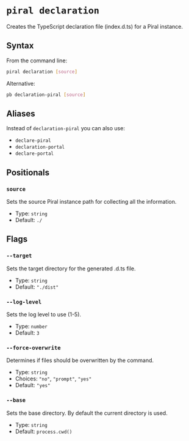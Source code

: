 # `piral declaration`

Creates the TypeScript declaration file (index.d.ts) for a Piral instance.

## Syntax

From the command line:

```sh
piral declaration [source]
```

Alternative:

```sh
pb declaration-piral [source]
```

## Aliases

Instead of `declaration-piral` you can also use:

- `declare-piral`
- `declaration-portal`
- `declare-portal`

## Positionals

### `source`

Sets the source Piral instance path for collecting all the information.


- Type: `string`
- Default: `./`

## Flags

### `--target`

Sets the target directory for the generated .d.ts file.


- Type: `string`
- Default: `"./dist"`

### `--log-level`

Sets the log level to use (1-5).


- Type: `number`
- Default: `3`

### `--force-overwrite`

Determines if files should be overwritten by the command.


- Type: `string`
- Choices: `"no"`, `"prompt"`, `"yes"`
- Default: `"yes"`

### `--base`

Sets the base directory. By default the current directory is used.


- Type: `string`
- Default: `process.cwd()`
